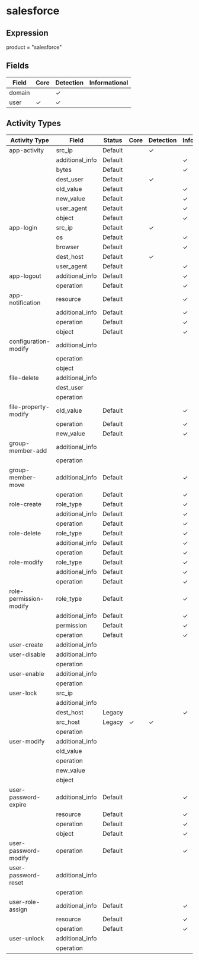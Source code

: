 salesforce
==========

Expression
----------

product = "salesforce"

Fields
------

| Field  | Core     | Detection | Informational |
| ------ | -------- | --------- | ------------- |
| domain |          | &#10003;  |               |
| user   | &#10003; | &#10003;  |               |

Activity Types
--------------

| Activity Type          | Field           | Status  | Core     | Detection | Informational |
| ---------------------- | --------------- | ------- | -------- | --------- | ------------- |
| app-activity           | src_ip          | Default |          | &#10003;  |               |
|                        | additional_info | Default |          |           | &#10003;      |
|                        | bytes           | Default |          |           | &#10003;      |
|                        | dest_user       | Default |          | &#10003;  |               |
|                        | old_value       | Default |          |           | &#10003;      |
|                        | new_value       | Default |          |           | &#10003;      |
|                        | user_agent      | Default |          |           | &#10003;      |
|                        | object          | Default |          |           | &#10003;      |
| app-login              | src_ip          | Default |          | &#10003;  |               |
|                        | os              | Default |          |           | &#10003;      |
|                        | browser         | Default |          |           | &#10003;      |
|                        | dest_host       | Default |          | &#10003;  |               |
|                        | user_agent      | Default |          |           | &#10003;      |
| app-logout             | additional_info | Default |          |           | &#10003;      |
|                        | operation       | Default |          |           | &#10003;      |
| app-notification       | resource        | Default |          |           | &#10003;      |
|                        | additional_info | Default |          |           | &#10003;      |
|                        | operation       | Default |          |           | &#10003;      |
|                        | object          | Default |          |           | &#10003;      |
| configuration-modify   | additional_info |         |          |           |               |
|                        | operation       |         |          |           |               |
|                        | object          |         |          |           |               |
| file-delete            | additional_info |         |          |           |               |
|                        | dest_user       |         |          |           |               |
|                        | operation       |         |          |           |               |
| file-property-modify   | old_value       | Default |          |           | &#10003;      |
|                        | operation       | Default |          |           | &#10003;      |
|                        | new_value       | Default |          |           | &#10003;      |
| group-member-add       | additional_info |         |          |           |               |
|                        | operation       |         |          |           |               |
| group-member-move      | additional_info | Default |          |           | &#10003;      |
|                        | operation       | Default |          |           | &#10003;      |
| role-create            | role_type       | Default |          |           | &#10003;      |
|                        | additional_info | Default |          |           | &#10003;      |
|                        | operation       | Default |          |           | &#10003;      |
| role-delete            | role_type       | Default |          |           | &#10003;      |
|                        | additional_info | Default |          |           | &#10003;      |
|                        | operation       | Default |          |           | &#10003;      |
| role-modify            | role_type       | Default |          |           | &#10003;      |
|                        | additional_info | Default |          |           | &#10003;      |
|                        | operation       | Default |          |           | &#10003;      |
| role-permission-modify | role_type       | Default |          |           | &#10003;      |
|                        | additional_info | Default |          |           | &#10003;      |
|                        | permission      | Default |          |           | &#10003;      |
|                        | operation       | Default |          |           | &#10003;      |
| user-create            | additional_info |         |          |           |               |
| user-disable           | additional_info |         |          |           |               |
|                        | operation       |         |          |           |               |
| user-enable            | additional_info |         |          |           |               |
|                        | operation       |         |          |           |               |
| user-lock              | src_ip          |         |          |           |               |
|                        | additional_info |         |          |           |               |
|                        | dest_host       | Legacy  |          |           | &#10003;      |
|                        | src_host        | Legacy  | &#10003; | &#10003;  |               |
|                        | operation       |         |          |           |               |
| user-modify            | additional_info |         |          |           |               |
|                        | old_value       |         |          |           |               |
|                        | operation       |         |          |           |               |
|                        | new_value       |         |          |           |               |
|                        | object          |         |          |           |               |
| user-password-expire   | additional_info | Default |          |           | &#10003;      |
|                        | resource        | Default |          |           | &#10003;      |
|                        | operation       | Default |          |           | &#10003;      |
|                        | object          | Default |          |           | &#10003;      |
| user-password-modify   | operation       | Default |          |           | &#10003;      |
| user-password-reset    | additional_info |         |          |           |               |
|                        | operation       |         |          |           |               |
| user-role-assign       | additional_info | Default |          |           | &#10003;      |
|                        | resource        | Default |          |           | &#10003;      |
|                        | operation       | Default |          |           | &#10003;      |
| user-unlock            | additional_info |         |          |           |               |
|                        | operation       |         |          |           |               |

